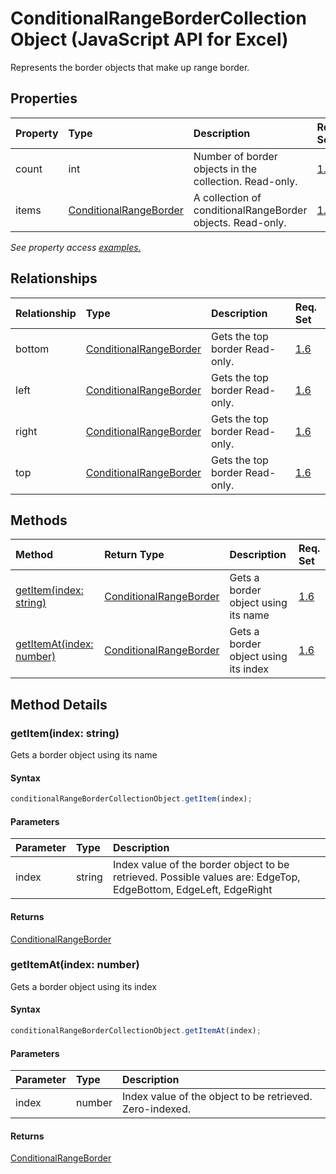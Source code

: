 # ConditionalRangeBorderCollection Object (JavaScript API for Excel)

Represents the border objects that make up range border.

## Properties

| Property	   | Type	|Description| Req. Set|
|:---------------|:--------|:----------|:----|
|count|int|Number of border objects in the collection. Read-only.|[1.6](../requirement-sets/excel-api-requirement-sets.md)|
|items|[ConditionalRangeBorder](conditionalrangeborder.md)|A collection of conditionalRangeBorder objects. Read-only.|[1.6](../requirement-sets/excel-api-requirement-sets.md)|

_See property access [examples.](#property-access-examples)_

## Relationships
| Relationship | Type	|Description| Req. Set|
|:---------------|:--------|:----------|:----|
|bottom|[ConditionalRangeBorder](conditionalrangeborder.md)|Gets the top border Read-only.|[1.6](../requirement-sets/excel-api-requirement-sets.md)|
|left|[ConditionalRangeBorder](conditionalrangeborder.md)|Gets the top border Read-only.|[1.6](../requirement-sets/excel-api-requirement-sets.md)|
|right|[ConditionalRangeBorder](conditionalrangeborder.md)|Gets the top border Read-only.|[1.6](../requirement-sets/excel-api-requirement-sets.md)|
|top|[ConditionalRangeBorder](conditionalrangeborder.md)|Gets the top border Read-only.|[1.6](../requirement-sets/excel-api-requirement-sets.md)|

## Methods

| Method		   | Return Type	|Description| Req. Set|
|:---------------|:--------|:----------|:----|
|[getItem(index: string)](#getitemindex-string)|[ConditionalRangeBorder](conditionalrangeborder.md)|Gets a border object using its name|[1.6](../requirement-sets/excel-api-requirement-sets.md)|
|[getItemAt(index: number)](#getitematindex-number)|[ConditionalRangeBorder](conditionalrangeborder.md)|Gets a border object using its index|[1.6](../requirement-sets/excel-api-requirement-sets.md)|

## Method Details


### getItem(index: string)
Gets a border object using its name

#### Syntax
```js
conditionalRangeBorderCollectionObject.getItem(index);
```

#### Parameters
| Parameter	   | Type	|Description|
|:---------------|:--------|:----------|
|index|string|Index value of the border object to be retrieved.  Possible values are: EdgeTop, EdgeBottom, EdgeLeft, EdgeRight|

#### Returns
[ConditionalRangeBorder](conditionalrangeborder.md)

### getItemAt(index: number)
Gets a border object using its index

#### Syntax
```js
conditionalRangeBorderCollectionObject.getItemAt(index);
```

#### Parameters
| Parameter	   | Type	|Description|
|:---------------|:--------|:----------|
|index|number|Index value of the object to be retrieved. Zero-indexed.|

#### Returns
[ConditionalRangeBorder](conditionalrangeborder.md)
